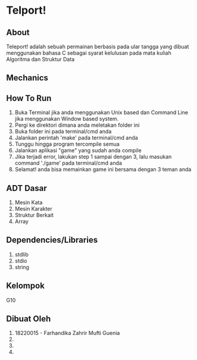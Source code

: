 # Telport!
## About
Teleport! adalah sebuah permainan berbasis pada ular tangga yang dibuat menggunakan bahasa C sebagai syarat kelulusan pada mata kuliah Algoritma dan Struktur Data
## Mechanics
## How To Run
  1. Buka Terminal jika anda menggunakan Unix based dan Command Line jika menggunakan Window based system.
  2. Pergi ke direktori dimana anda meletakan folder ini
  3. Buka folder ini pada terminal/cmd anda
  4. Jalankan perintah 'make' pada terminal/cmd anda
  5. Tunggu hingga program tercompile semua
  6. Jalankan aplikasi "game" yang sudah anda compile
  7. Jika terjadi error, lakukan step 1 sampai dengan 3, lalu masukan command './game' pada terminal/cmd anda
  8. Selamat! anda bisa memainkan game ini bersama dengan 3 teman anda
 
## ADT Dasar
  1. Mesin Kata
  2. Mesin Karakter
  3. Struktur Berkait
  4. Array

## Dependencies/Libraries
  1. stdlib
  2. stdio
  3. string
 
## Kelompok
G10

## Dibuat Oleh
  1. 18220015 - Farhandika Zahrir Mufti Guenia
  2.
  3.
  4.
